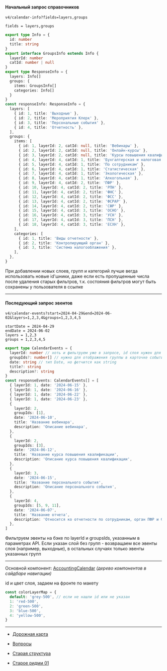 #### Начальный запрос справочников

```
v4/calendar-info?fields=layers,groups
```

```
fields = layers,groups
```

```ts
export type Info = {
  id: number
  title: string
}
export interface GroupsInfo extends Info {
  layerId: number
  catId: number | null
}
export type ResponseInfo = {
  layers: Info[]
  groups: {
    items: GroupsInfo[]
    categories: Info[]
  }
}
const responseInfo: ResponseInfo = {
  layers: [
    { id: 1, title: 'Выходные' },
    { id: 2, title: 'Мероприятия Клерк' },
    { id: 3, title: 'Персональные события' },
    { id: 4, title: 'Отчетность' },
  ],
  groups: {
    items: [
      { id: 1, layerId: 2, catId: null, title: 'Вебинары' },
      { id: 2, layerId: 2, catId: null, title: 'Онлайн-курсы' },
      { id: 3, layerId: 2, catId: null, title: 'Курсы повышения квалификации' },
      { id: 4, layerId: 4, catId: 1, title: 'Бухгалтерская и налоговая' },
      { id: 5, layerId: 4, catId: 1, title: 'По сотрудникам' },
      { id: 6, layerId: 4, catId: 1, title: 'Статистическая' },
      { id: 7, layerId: 4, catId: 1, title: 'Экологическая' },
      { id: 8, layerId: 4, catId: 1, title: 'Алкогольная' },
      { id: 9, layerId: 4, catId: 2, title: 'ПФР' },
      { id: 10, layerId: 4, catId: 2, title: 'РПН' },
      { id: 11, layerId: 4, catId: 2, title: 'ФНС' },
      { id: 12, layerId: 4, catId: 2, title: 'ФСС' },
      { id: 13, layerId: 4, catId: 2, title: 'ФСРАР' },
      { id: 14, layerId: 4, catId: 2, title: 'СФР' },
      { id: 15, layerId: 4, catId: 3, title: 'ОСНО' },
      { id: 16, layerId: 4, catId: 3, title: 'УСН' },
      { id: 17, layerId: 4, catId: 3, title: 'ПСН' },
      { id: 18, layerId: 4, catId: 3, title: 'ЕСХН' },
    ],
    categories: [
      { id: 1, title: 'Виды отчетности' },
      { id: 2, title: 'Контролирующий орган' },
      { id: 3, title: 'Система налогооблажения' },
    ],
  },
}
```

При добавлении новых слоев, групп и категорий лучше вегда использовать новые id'шники, даже если есть пропущенные числа после удаления старых фильтров, т.к. состояния фильтров могут быть сохранены у пользователя в ссылке

---
#### Последующий запрос эвентов

```
v4/calendar-events?start=2024-04-29&end=2024-06-02&layers=1,2,3,4&groups=1,2,3,4,5
```

```
startDate = 2024-04-29
endDate = 2024-06-02
layers = 1,2,3
groups = 1,2,3,4,5
```

```ts
export type CalendarEvents = {
  layerId: number // хоть и фильтруем уже в запросе, id слоя нужен для цвета
  groupIds?: number[] // нужно для отображения группы в карточке события - "УСН"
  date: string // тип Date, но фетчится как string
  title?: string
  description?: string
}
const responseEvents: CalendarEvents[] = [
  { layerId: 1, date: '2024-06-15' },
  { layerId: 1, date: '2024-06-16' },
  { layerId: 1, date: '2024-06-22' },
  { layerId: 1, date: '2024-06-23' },
  {
    layerId: 2,
    groupIds: [1],
    date: '2024-06-10',
    title: 'Название вебинара',
    description: 'Описание вебинара',
  },
  {
    layerId: 2,
    groupIds: [3],
    date: '2024-06-12',
    title: 'Название курса повышения квалификации',
    description: 'Описание курса повышения квалификации',
  },
  {
    layerId: 3,
    date: '2024-06-15',
    title: 'Название персонального события',
    description: 'Описание персонального события',
  },
  {
    layerId: 4,
    groupIds: [5, 9, 11],
    date: '2024-06-07',
    title: 'Название отчета',
    description: 'Относится ко отчетности по сотрудникам, орган ПФР и ФНС',
  },
]
```

Фильтруем эвенты на бэке по layerId и groupsIds, указанным в параметрах API. Если указан слой без групп - возвращаем все эвенты слоя (например, выходные), в остальных случаях только эвенты указанных групп

---

Основной компонент: [AccountingCalendar](AccountingCalendar/AccountingCalendar.md) *(дерево компонентов в сайдбаре навигации)*

id и цвет слоя, задаем на фронте по макету
```ts
const colorLayerMap = {
  default: 'grey-500', // если не нашли id или не указан
  1: 'red-500',
  2: 'green-500',
  3: 'blue-500',
  4: 'yellow-500',
}
```


---

- [Дорожная карта](road_map.md)

- [Вопросы](questions.md)

- [Старая структура](old_structure.md)

- [Старое ридми 01](old_readme_01.md)
